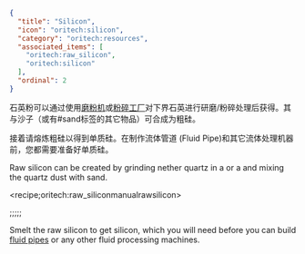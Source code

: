```json
{
  "title": "Silicon",
  "icon": "oritech:silicon",
  "category": "oritech:resources",
  "associated_items": [
    "oritech:raw_silicon",
    "oritech:silicon"
  ],
  "ordinal": 2
}
```

石英粉可以通过使用[磨粉机](^oritech:processing/pulverizer)或[粉碎工厂](^oritech:processing/fragment_forge)对下界石英进行研磨/粉碎处理后获得。其与沙子（或有#sand标签的其它物品）可合成为粗硅。

接着请熔炼粗硅以得到单质硅。在制作流体管道 (Fluid Pipe)和其它流体处理机器前，您都需要准备好单质硅。

Raw silicon can be created by grinding nether quartz in a  or a  and mixing the quartz dust with sand.

<recipe;oritech:raw_siliconmanualrawsilicon>

;;;;;

Smelt the raw silicon to get silicon, which you will need before you can build [fluid pipes](^oritech:logistics/fluid_transport) or any other fluid processing machines.